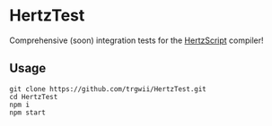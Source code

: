 # HertzTest

Comprehensive (soon) integration tests for the [HertzScript](https://github.com/Floofies/HertzScript) compiler!

## Usage

```shell
git clone https://github.com/trgwii/HertzTest.git
cd HertzTest
npm i
npm start
```
